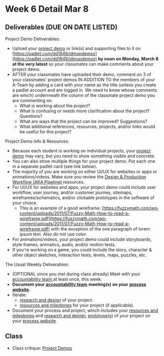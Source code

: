 # Week 6 Detail Mar 8

## Deliverables \(DUE ON DATE LISTED\)

Project Demo Deliverables:

* Upload your [project demo](../critiques-demos-presentations-and-exhibition/project_demo.md) or link\(s\) and supporting files to it on [https://padlet.com/dd1849/idmspdemos](https://padlet.com/dd1849/idmspdemos) **by noon on Monday, March 8 at the very latest** so your classmates can make comments about your project demo.
* AFTER your classmates have uploaded their demo, comment on 3 of your classmates' project demos IN ADDITION TO the members of your A-Team by adding a card with your name as the title \(unless you create a padlet account and are logged in. We need to know whose comments are which\) underrneath the column of the classmate project demo you are commenting on.
  * What is working about the project?
  * What is confusing or needs more clarification about the project? Questions?
  * What are ways that the project can be improved? Suggestions?
  * What additional references, resources, projects, and/or links would be useful for this project?

Project Demo Info & Resources:

* Because each student is working on individual projects, your [project demo](../critiques-demos-presentations-and-exhibition/project_demo.md) may vary, but you need to show something visible and concrete. 
* You can also show multiple things for your project demo. Put each one in a separate padlet card \(see link below\).
* The majority of you are working on either UI/UX for websites or apps or animations/videos. Make sure you review the [Design & Production Workflow \(AKA Pipeline\) ](../design-and-production-workflow.md)resources.
* For UI/UX for websites and apps, your project demo could include user workflow, user journey, and/or customer journey, sitemaps, wireframes/schematics, and/or clickable prototypes in the software of your choice. 
  * This is an example of a good wireframe: [https://fuzzymath.com/wp-content/uploads/2011/07/Fuzzy-Math-How-to-read-a-wireframe.pdf](https://fuzzymath.com/wp-content/uploads/2011/07/Fuzzy-Math-How-to-read-a-wireframe.pdf) with the exception of the one paragraph of lorem ipsum text. Also do not use color.
* For animations/videos, your project demo could include storyboards, style frames, animatics, audio, and/or motion tests.  
* If you're working on a game, you could include the story, character & other object sketches, interaction tests, levels, maps, puzzles, etc. 

The Usual Weekly Deliverables:

* \(OPTIONAL since you met during class already\) Meet with your [accountability team ](../assignments/accountability_partner.md)at least once, this week. 
* **Document your** [**accountability team**](../assignments/accountability_partner.md) **meeting\(s\) on your** [**process website**](../website.md)**.**
* Iterate: 
  * [research and design](../project_plan/) of your project.
  * [resources and milestones](../project_plan/) for your project \(if applicable\).
* Document your process and project, which includes your [resources and milestones](../project_plan/) and [research and design](../project_plan/),  [prototype\(s\)](../project_plan/) of your project on your [process website](../website.md).

## Class

>

* Class critique: [Project Demos](../critiques-demos-presentations-and-exhibition/project_demo.md)

